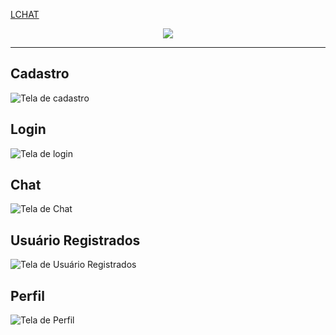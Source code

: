[LCHAT](https://luchat.netlify.app)

<p align="center" >
  <a href="http://luchat.netlify.app" target="_blank">
    <img src="https://luchat.netlify.app/static/media/logo-with-text.453b433c34b43a6b4833d333b03aeccc.svg" />
  </a>
</p>

-------------------

## Cadastro
![Tela de cadastro](https://i.ibb.co/BjttmDp/image.png)

## Login
![Tela de login](https://i.ibb.co/fxKCKDY/image.png)

## Chat
![Tela de Chat](https://i.ibb.co/ydcCdBK/image.png)

## Usuário Registrados
![Tela de Usuário Registrados](https://i.ibb.co/K5Y3LQ7/image.png)

## Perfil
![Tela de Perfil](https://i.ibb.co/cbfbF4q/image.png)
